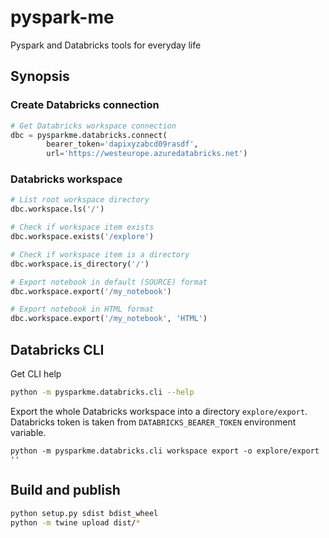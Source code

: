 # pyspark-me
Pyspark and Databricks tools for everyday life

## Synopsis

### Create Databricks connection

```python
# Get Databricks workspace connection
dbc = pysparkme.databricks.connect(
        bearer_token='dapixyzabcd09rasdf',
        url='https://westeurope.azuredatabricks.net')
```

### Databricks workspace

```python
# List root workspace directory
dbc.workspace.ls('/')

# Check if workspace item exists
dbc.workspace.exists('/explore')

# Check if workspace item is a directory
dbc.workspace.is_directory('/')

# Export notebook in default (SOURCE) format
dbc.workspace.export('/my_notebook')

# Export notebook in HTML format
dbc.workspace.export('/my_notebook', 'HTML')
```

## Databricks CLI

Get CLI help
```bash
python -m pysparkme.databricks.cli --help
```

Export the whole Databricks workspace into a directory `explore/export`.
Databricks token is taken from `DATABRICKS_BEARER_TOKEN`  environment variable.

```
python -m pysparkme.databricks.cli workspace export -o explore/export ''
```

## Build and publish

```bash
python setup.py sdist bdist_wheel
python -m twine upload dist/*
```